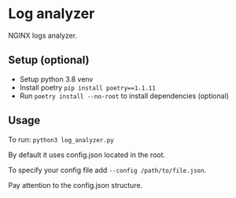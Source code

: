 # Log analyzer

NGINX logs analyzer.
## Setup (optional)

 - Setup python 3.8 venv
 - Install poetry `pip install poetry==1.1.11`
 - Run `poetry install --no-root` to install dependencies (optional)

## Usage

To run:
`python3 log_analyzer.py`

By default it uses config.json located in the root.

To specify your config file add `--config /path/to/file.json`.

Pay attention to the config.json structure.